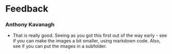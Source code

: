 Feedback
=============

### Anthony Kavanagh
* That is really good. Seeing as you got this first out of the way early - see if you can make the images a bit smaller, using markdown code.
 Also, see if you can put the images in a subfolder.
